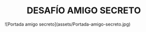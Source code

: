 <h1 align="center"> DESAFÍO AMIGO SECRETO </h1>
![Portada amigo secreto](assets/Portada-amigo-secreto.jpg)
